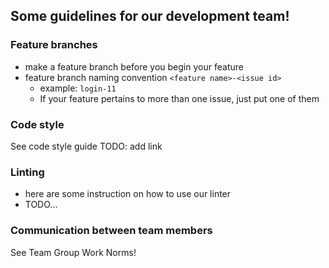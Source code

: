 ## Some guidelines for our development team!

### Feature branches
- make a feature branch before you begin your feature
- feature branch naming convention `<feature name>-<issue id>`
   - example: `login-11`
   - If your feature pertains to more than one issue, just put one of them
 
### Code style
See code style guide TODO: add link

### Linting
- here are some instruction on how to use our linter
- TODO... 

### Communication between team members
See Team Group Work Norms!
